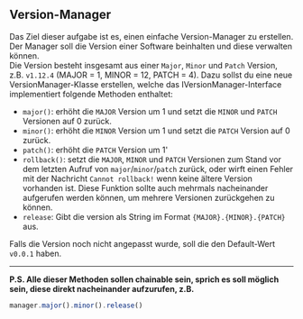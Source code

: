 ## Version-Manager

Das Ziel dieser aufgabe ist es, einen einfache Version-Manager zu erstellen.
Der Manager soll die Version einer Software beinhalten und diese verwalten können.\
Die Version besteht insgesamt aus einer `Major`, `Minor` und `Patch` Version, z.B. `v1.12.4` (MAJOR = 1, MINOR = 12, PATCH = 4).
Dazu sollst du eine neue VersionManager-Klasse erstellen, welche das IVersionManager-Interface implementiert folgende Methoden enthaltet:

- `major()`: erhöht die `MAJOR` Version um 1 und setzt die `MINOR` und `PATCH` Versionen auf 0 zurück.
- `minor()`: erhöht die `MINOR` Version um 1 und setzt die `PATCH` Version auf 0 zurück.
- `patch()`: erhöht die `PATCH` Version um 1'
- `rollback()`: setzt die `MAJOR`, `MINOR` und `PATCH` Versionen zum Stand vor dem letzten Aufruf von `major`/`minor`/`patch` zurück,
                oder wirft einen Fehler mit der Nachricht `Cannot rollback!` wenn keine ältere Version vorhanden ist. 
                Diese Funktion sollte auch mehrmals nacheinander aufgerufen werden können, um mehrere Versionen zurückgehen zu können.
- `release`: Gibt die version als String im Format `{MAJOR}.{MINOR}.{PATCH}` aus.

Falls die Version noch nicht angepasst wurde, soll die den Default-Wert `v0.0.1` haben.

****

**P.S. Alle dieser Methoden sollen chainable sein, sprich es soll möglich sein, diese direkt nacheinander aufzurufen, z.B.**
```js
manager.major().minor().release()
```

